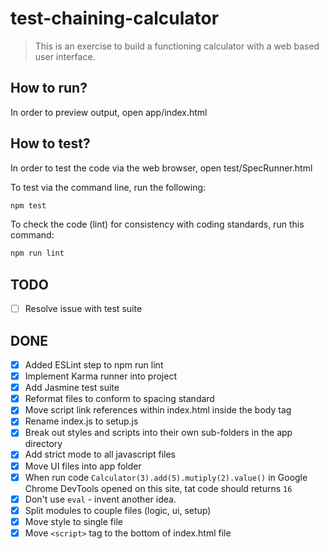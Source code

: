 # test-chaining-calculator

> This is an exercise to build a functioning calculator with a web based user interface.

## How to run?

In order to preview output, open app/index.html

## How to test?

In order to test the code via the web browser, open test/SpecRunner.html

To test via the command line, run the following:
```bash
npm test
```

To check the code (lint) for consistency with coding standards, run this command:
```bash
npm run lint
```

## TODO

* [ ] Resolve issue with test suite

## DONE
* [x] Added ESLint step to npm run lint
* [x] Implement Karma runner into project
* [x] Add Jasmine test suite
* [x] Reformat files to conform to spacing standard
* [x] Move script link references within index.html inside the body tag
* [x] Rename index.js to setup.js
* [x] Break out styles and scripts into their own sub-folders in the app directory
* [x] Add strict mode to all javascript files
* [x] Move UI files into app folder
* [x] When run code `Calculator(3).add(5).mutiply(2).value()` in Google Chrome DevTools opened on this site, tat code should returns `16`
* [x] Don't use `eval` - invent another idea.
* [x] Split modules to couple files (logic, ui, setup)
* [x] Move style to single file
* [x] Move `<script>` tag to the bottom of index.html file
